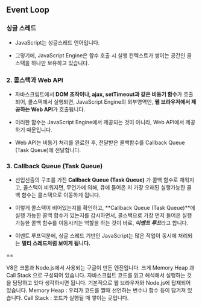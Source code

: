 ## Event Loop

### **싱글 스레드**

- JavaScript는 싱글스레드 언어입니다.

- 그렇기에, JavaScript Engine은 함수 호출 시 실행 컨텍스트가 쌓이는 공간인 콜스택을 하나만 보유하고 있습니다.

### 2. **콜스택과 Web API**

- 자바스크립트에서 **DOM 조작이나, ajax, setTimeout과 같은 비동기 함수**가 호출되어, 콜스택에서 실행되면, 
  JavaScript Engine의 외부영역인, **웹 브라우저에서 제공하는 Web API**가 호출됩니다.

- 이러한 함수는 JavaScript Engine에서 제공되는 것이 아니라, Web API에서 제공하기 때문입니다.

- Web API는 비동기 처리를 완료한 후, 전달받은 콜백함수를 Callback Queue (Task Queue)에 전달합니다.

### 3. **Callback Queue (Task Queue)**

- 선입선출의 구조를 가진 **Callback Queue (Task Queue)** 가 콜백 함수로 채워지고, 콜스택이 비워지면, 무언가에 의해, 큐에 들어온 지 가장 오래된 실행가능한 콜백 함수는 콜스택으로 이동하게 됩니다.

- 이렇게 콜스택이 비어있는지를 확인하고, **Callback Queue (Task Queue)**에 실행 가능한 콜백 함수가 있는지를 감시하면서, 콜스택으로 가장 먼저 들어온 실행 가능한 콜백 함수를 이동시키는 역할을 하는 것이 바로, ***이벤트 루프***라고 합니다.

- 이벤트 루프덕분에, 싱글 스레드 기반인 JavaScript는 많은 작업이 동시에 처리되는 **멀티 스레드처럼 보이게 됩니다.**

==

V8은 크롬과 Node.js에서 사용되는 구글이 만든 엔진입니다. 크게 Memory Heap 과 Call Stack 으로 구성되어 있습니다. 
자바스크립트 코드를 읽고 해석해서 실행하는 것을 담당하고 있다 생각하시면 됩니다. 기본적으로 웹 브라우저와 Node.js에 탑재되어 있습니다.
Memory Heap : 우리가 코드를 짤때 선언하는 변수나 함수 등이 담겨져 있습니다.
Call Stack : 코드가 실행될 때 쌓이는 곳입니다.